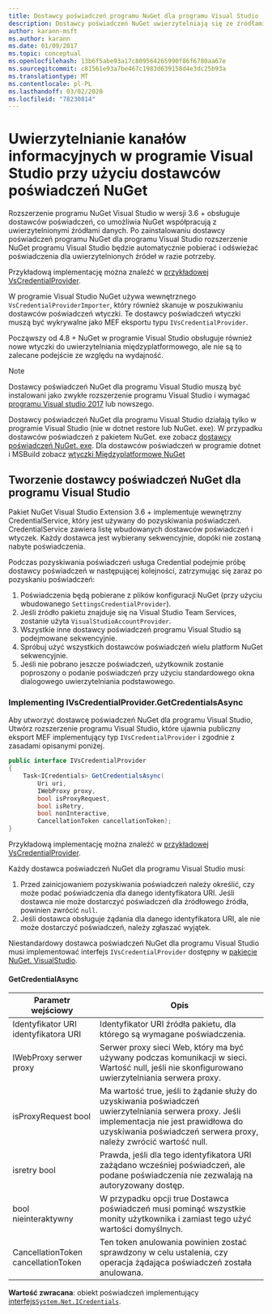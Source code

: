 ```yaml
---
title: Dostawcy poświadczeń programu NuGet dla programu Visual Studio
description: Dostawcy poświadczeń NuGet uwierzytelniają się ze źródłami, implementując interfejs IVsCredentialProvider w rozszerzeniu programu Visual Studio.
author: karann-msft
ms.author: karann
ms.date: 01/09/2017
ms.topic: conceptual
ms.openlocfilehash: 13b6f5abe93a17c809564265990f86f6780aa67e
ms.sourcegitcommit: c81561e93a7be467c1983d639158d4e3dc25b93a
ms.translationtype: MT
ms.contentlocale: pl-PL
ms.lasthandoff: 03/02/2020
ms.locfileid: "78230814"
---
```

# <a name="authenticating-feeds-in-visual-studio-with-nuget-credential-providers"></a>Uwierzytelnianie kanałów informacyjnych w programie Visual Studio przy użyciu dostawców poświadczeń NuGet

Rozszerzenie programu NuGet Visual Studio w wersji 3.6 + obsługuje dostawców poświadczeń, co umożliwia NuGet współpracują z uwierzytelnionymi źródłami danych.
Po zainstalowaniu dostawcy poświadczeń programu NuGet dla programu Visual Studio rozszerzenie NuGet programu Visual Studio będzie automatycznie pobierać i odświeżać poświadczenia dla uwierzytelnionych źródeł w razie potrzeby.

Przykładową implementację można znaleźć w [przykładowej VsCredentialProvider](https://github.com/NuGet/Samples/tree/master/VsCredentialProvider).

W programie Visual Studio NuGet używa wewnętrznego `VsCredentialProviderImporter`, który również skanuje w poszukiwaniu dostawców poświadczeń wtyczki. Te dostawcy poświadczeń wtyczki muszą być wykrywalne jako MEF eksportu typu `IVsCredentialProvider`.

Począwszy od 4.8 + NuGet w programie Visual Studio obsługuje również nowe wtyczki do uwierzytelniania międzyplatformowego, ale nie są to zalecane podejście ze względu na wydajność.

> [!Note]
> Dostawcy poświadczeń NuGet dla programu Visual Studio muszą być instalowani jako zwykłe rozszerzenie programu Visual Studio i wymagać [programu Visual studio 2017](https://aka.ms/vs/15/release/vs_enterprise.exe) lub nowszego.
>
> Dostawcy poświadczeń NuGet dla programu Visual Studio działają tylko w programie Visual Studio (nie w dotnet restore lub NuGet. exe). W przypadku dostawców poświadczeń z pakietem NuGet. exe zobacz [dostawcy poświadczeń NuGet. exe](nuget-exe-Credential-providers.md).
> Dla dostawców poświadczeń w programie dotnet i MSBuild zobacz [wtyczki Międzyplatformowe NuGet](nuget-cross-platform-authentication-plugin.md)

## <a name="creating-a-nuget-credential-provider-for-visual-studio"></a>Tworzenie dostawcy poświadczeń NuGet dla programu Visual Studio

Pakiet NuGet Visual Studio Extension 3.6 + implementuje wewnętrzny CredentialService, który jest używany do pozyskiwania poświadczeń. CredentialService zawiera listę wbudowanych dostawców poświadczeń i wtyczek. Każdy dostawca jest wybierany sekwencyjnie, dopóki nie zostaną nabyte poświadczenia.

Podczas pozyskiwania poświadczeń usługa Credential podejmie próbę dostawcy poświadczeń w następującej kolejności, zatrzymując się zaraz po pozyskaniu poświadczeń:

1. Poświadczenia będą pobierane z plików konfiguracji NuGet (przy użyciu wbudowanego `SettingsCredentialProvider`).
1. Jeśli źródło pakietu znajduje się na Visual Studio Team Services, zostanie użyta `VisualStudioAccountProvider`.
1. Wszystkie inne dostawcy poświadczeń programu Visual Studio są podejmowane sekwencyjnie.
1. Spróbuj użyć wszystkich dostawców poświadczeń wielu platform NuGet sekwencyjnie.
1. Jeśli nie pobrano jeszcze poświadczeń, użytkownik zostanie poproszony o podanie poświadczeń przy użyciu standardowego okna dialogowego uwierzytelniania podstawowego.

### <a name="implementing-ivscredentialprovidergetcredentialsasync"></a>Implementing IVsCredentialProvider.GetCredentialsAsync

Aby utworzyć dostawcę poświadczeń NuGet dla programu Visual Studio, Utwórz rozszerzenie programu Visual Studio, które ujawnia publiczny eksport MEF implementujący typ `IVsCredentialProvider` i zgodnie z zasadami opisanymi poniżej.

```cs
public interface IVsCredentialProvider
{
    Task<ICredentials> GetCredentialsAsync(
        Uri uri,
        IWebProxy proxy,
        bool isProxyRequest,
        bool isRetry,
        bool nonInteractive,
        CancellationToken cancellationToken);
}
```

Przykładową implementację można znaleźć w [przykładowej VsCredentialProvider](https://github.com/NuGet/Samples/tree/master/VsCredentialProvider).

Każdy dostawca poświadczeń NuGet dla programu Visual Studio musi:

1. Przed zainicjowaniem pozyskiwania poświadczeń należy określić, czy może podać poświadczenia dla danego identyfikatora URI. Jeśli dostawca nie może dostarczyć poświadczeń dla źródłowego źródła, powinien zwrócić `null`.
1. Jeśli dostawca obsługuje żądania dla danego identyfikatora URI, ale nie może dostarczyć poświadczeń, należy zgłaszać wyjątek.

Niestandardowy dostawca poświadczeń NuGet dla programu Visual Studio musi implementować interfejs `IVsCredentialProvider` dostępny w [pakiecie NuGet. VisualStudio](https://www.nuget.org/packages/NuGet.VisualStudio/).

#### <a name="getcredentialasync"></a>GetCredentialAsync

| Parametr wejściowy |Opis|
| ----------------|-----------|
| Identyfikator URI identyfikatora URI | Identyfikator URI źródła pakietu, dla którego są wymagane poświadczenia.|
| IWebProxy serwer proxy | Serwer proxy sieci Web, który ma być używany podczas komunikacji w sieci. Wartość null, jeśli nie skonfigurowano uwierzytelniania serwera proxy. |
| isProxyRequest bool | Ma wartość true, jeśli to żądanie służy do uzyskiwania poświadczeń uwierzytelniania serwera proxy. Jeśli implementacja nie jest prawidłowa do uzyskiwania poświadczeń serwera proxy, należy zwrócić wartość null. |
| isretry bool | Prawda, jeśli dla tego identyfikatora URI zażądano wcześniej poświadczeń, ale podane poświadczenia nie zezwalają na autoryzowany dostęp. |
| bool nieinteraktywny | W przypadku opcji true Dostawca poświadczeń musi pominąć wszystkie monity użytkownika i zamiast tego użyć wartości domyślnych. |
| CancellationToken cancellationToken | Ten token anulowania powinien zostać sprawdzony w celu ustalenia, czy operacja żądająca poświadczeń została anulowana. |

**Wartość zwracana**: obiekt poświadczeń implementujący [interfejs`System.Net.ICredentials`](/dotnet/api/system.net.icredentials?view=netstandard-2.0).
